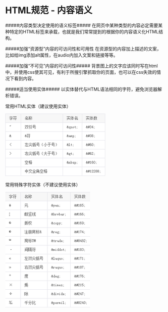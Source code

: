 HTML规范 - 内容语义
==============

#####内容类型决定使用的语义标签#####
在网页中某种类型的内容必定需要某种特定的HTML标签来承载，也就是我们常常提到的根据你的内容语义化HTML结构。

#####加强“资源型”内容的可访问性和可用性
在资源型的内容加上描述的文案，比如给img添加alt属性，在audio内加入文案和链接等等。

#####加强“不可见”内容的可访问性#####
背景图上的文字应该同时写在html中，并使用css使其可见，有利于所搜引擎抓取你的页面，也可以在css失效的情况下看到内容。

#####适当使用实体#####
以实体替代与HTML语法相同的字符，避免浏览器解析错误。

常用HTML实体（建议使用实体）

![Alt text](images/htmlc.png)

常用特殊字符实体（不建议使用实体）

![Alt text](images/htmld.png)